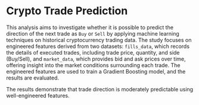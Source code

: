 # Crypto Trade Prediction

This analysis aims to investigate whether it is possible to predict the direction of the next trade as `Buy` or `Sell` by applying machine learning techniques on historical cryptocurrency trading data. The study focuses on engineered features derived from two datasets: `fills_data`, which records the details of executed trades, including trade price, quantity, and side (Buy/Sell), and `market_data`, which provides bid and ask prices over time, offering insight into the market conditions surrounding each trade. The engineered features are used to train a Gradient Boosting model, and the results are evaluated.

The results demonstrate that trade direction is moderately predictable using well-engineered features.
